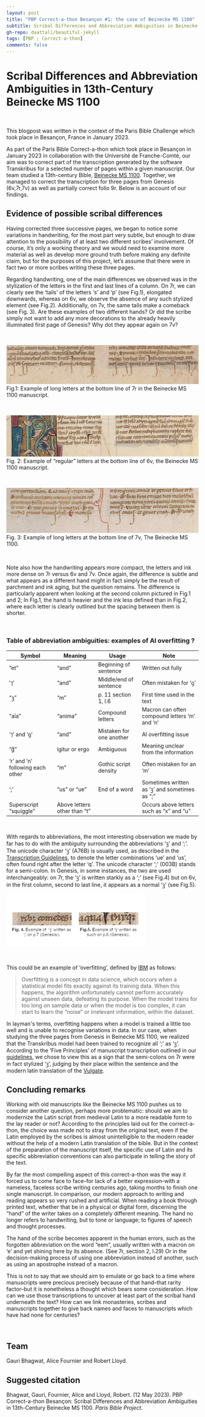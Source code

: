 ```yaml
---
layout: post
title: "PBP Correct-a-thon Besançon #1: the case of Beinecke MS 1100"
subtitle: Scribal Differences and Abbreviation Ambiguities in Beinecke MS 1100 
gh-repo: daattali/beautiful-jekyll
tags: [PBP ; Correct-a-thon]
comments: false
---
```

<base target="_blank">

# Scribal Differences and Abbreviation Ambiguities in 13th-Century Beinecke MS 1100 

<br>

This blogpost was written in the context of the Paris Bible Challenge which took place in Besançon, France in January 2023. 

As part of the Paris Bible Correct-a-thon which took place in Besançon in January 2023 in collaboration with the Université de Franche-Comté, our  aim was to correct part of the transcription generated by the software Transkribus for a selected number of pages within a given manuscript. Our team studied a 13th-century Bible, [Beinecke MS 1100](https://collections.library.yale.edu/catalog/10621989). Together, we managed to correct the transcription for three pages from Genesis (6v,7r,7v) as well as partially correct folio 9r. Below is an account of our findings. 

## Evidence of possible scribal differences

Having corrected three successive pages, we began to notice some variations in handwriting, for the most part very subtle, but enough to draw attention to the possibility of at least two different scribes’ involvement. Of course, it’s only a working theory and we would need to examine more material as well as develop more ground truth before making any definite claim, but for the purposes of this project, let’s assume that there were in fact two or more scribes writing these three pages. 

Regarding handwriting, one of the main differences we observed was in the stylization of the letters in the first and last lines of a column. On 7r, we can clearly see the ‘tails’ of the letters ‘s’ and ‘p’ (see Fig.1), elongated downwards, whereas on 6v, we observe the absence of any such stylized element (see Fig.2).  Additionally, on 7v, the same tails make a comeback (see Fig. 3). Are these examples of two different hands? Or did the scribe simply not want to add any more decorations to the already heavily illuminated first page of Genesis? Why dot they appear again on 7v?

<br>

![Figure 1: Example of long letters at the bottom line of __ in the Beinecke MS 1100 manuscript.](/assets/PBP_Beinecke1100_Figure1.png)
<br>
Fig.1: Example of long letters at the bottom line of 7r in the Beinecke MS 1100 manuscript. 

<br>

![Figure 2: Example of “regular” letters at the bottom line of 6v in the Beinecke MS 1100 manuscript.](/assets/PBP_Beinecke1100_Figure2.png)
<br>
Fig. 2: Example of “regular” letters at the bottom line of 6v, the Beinecke MS 1100 manuscript. 

<br>

![Figure 3: Example of long letters at the bottom line of 7v in the Beinecke MS 1100 manuscript.](/assets/PBP_Beinecke1100_Figure3.png)
<br>
Fig. 3: Example of long letters at the bottom line of 7v, The Beinecke MS 1100.

<br>

Note also how the handwriting appears more compact, the letters and ink more dense on 7r versus 6v and 7v. Once again, the difference is subtle and what appears as a different hand might in fact simply be the result of parchment and ink aging, but the question remains. The difference is particularly apparent when looking at the second column pictured in Fig.1 and 2; In Fig.1, the hand is heavier and the ink less defined than in Fig.2, where each letter is clearly outlined but the spacing between them is shorter. 

<br>

### Table of abbreviation ambiguities: examples of AI overfitting ?

| Symbol | Meaning | Usage | Note |
| ------ | ------- | ----- | ---- |
| “et”   | “and”   | Beginning of sentence | Written out fully |
| ‘⁊’    | “and”   | Middle/end of sentence | Often mistaken for ‘ꝯ’ |
| “ꝫ”   | “m”     | p. 11 section 1, l.6 | First time used in the text |
| “aīa”  | “anima” | Compound letters | Macron can often compound letters ‘m’ and ‘n’ |
| ‘⁊’ and ‘ꝯ’ | “and” | Mistaken for one another | AI overfitting issue |
| “gͦ”   | igitur or ergo | Ambiguous | Meaning unclear from the information |
| ‘r’ and ‘n’ following each other | “m” | Gothic script density | Often mistaken for an ‘m’ |
| ‘;’    | “us” or “ue” | End of a word | Sometimes written as ‘ꝫ’ and sometimes as “;” |
| Superscript “squiggle” | Above letters other than “t” | | Occurs above letters such as “x” and “u” |

<br>

With regards to abbreviations, the most interesting observation we made by far has to do with the ambiguity surrounding the abbreviations ‘ꝫ’ and ‘;’. The unicode character ‘ꝫ’ (A76B)  is usually used, as described in the [Transcription Guidelines](https://parisbible.github.io/guidelines/), to denote the letter combinations ‘ue’ and ‘us’, often found right after the letter ‘q’. The unicode character ‘;’ (003B) stands for a semi-colon. In Genesis, in some instances, the two are used interchangeably: on 7r, the ‘ꝫ’ is written starkly as a ‘;’ (see Fig.4) but on 6v, in the first column, second to last line, it appears as a normal ‘ꝫ’ (see Fig.5). 

![Figure 4: Example of “ꝫ” written as ; and ꝫ on page 6v and 7r in the Beinecke MS 1100 manuscript.](/assets/PBP_Beinecke1100_Figure4.png)

<br>

This could be an example of ‘overfitting’, defined by [IBM](https://www.ibm.com/topics/overfitting) as follows: 

> Overfitting is a concept in data science, which occurs when a statistical model fits exactly against its training data. When this happens, the algorithm unfortunately cannot perform accurately against unseen data, defeating its purpose. When the model trains for too long on sample data or when the model is too complex, it can start to learn the “noise” or irrelevant information, within the dataset.

In layman's terms, overfitting happens when a model is trained a little too well and is unable to recognise variations in data. In our case, when studying the three pages from Genesis in Beinecke MS 1100, we realized that the Transkribus model had been trained to recognize all ‘;’ as ‘ꝫ’. According to the ‘Five Principles’ of manuscript transcription outlined in our [guidelines](https://parisbible.github.io/guidelines/), we chose to view this as a sign that the semi-colons on 7r were in fact stylized ‘ꝫ’, judging by their place within the sentence and the modern latin translation of the [Vulgate](https://www.sacred-texts.com/bib/vul/gen001.html).

## Concluding remarks

Working with old manuscripts like the Beinecke MS 1100 pushes us to consider another question, perhaps more problematic: should we aim to modernize the Latin script from medieval Latin to a more readable form to the lay reader or not? According to the principles laid out for the correct-a-thon, the choice was made not to stray from the original text, even if the Latin employed by the scribes is almost unintelligible to the modern reader without the help of a modern Latin translation of the bible. But in the context of the preparation of the manuscript itself, the specific use of Latin and its specific abbreviation conventions can also participate in telling the story of the text. 

By far the most compelling aspect of this correct-a-thon was the way it forced us to come face to face–for lack of a better expression–with a nameless, faceless scribe writing centuries ago, taking months to finish one single manuscript. In comparison, our modern approach to writing and reading appears so very rushed and artificial. When reading a book through printed text, whether that be in a physical or digital form, discerning the “hand” of the writer takes on a completely different meaning. The hand no longer refers to handwriting, but to tone or language; to figures of speech and thought processes. 

The hand of the scribe becomes apparent in the human errors, such as the forgotten abbreviation on the word “eem”, usually written with a macron on ‘e’ and yet shining here by its absence. (See 7r, section 2, l.29) Or in the decision-making process of using one abbreviation instead of another, such as using an apostrophe instead of a macron. 

This is not to say that we should aim to emulate or go back to a time where manuscripts were precious precisely because of that hand–that rarity factor–but it is nonetheless a thought which bears some consideration. How can we use those transcriptions to uncover at least part of the scribal hand underneath the text? How can we link monasteries, scribes and manuscripts together to give back names and faces to manuscripts which have had none for centuries? 

<br>

## Team
Gauri Bhagwat, Alice Fournier and Robert Lloyd.

## Suggested citation

Bhagwat, Gauri, Fournier, Alice and Lloyd, Robert. (12 May 2023). PBP Correct-a-thon Besançon: Scribal Differences and Abbreviation Ambiguities in 13th-Century Beinecke MS 1100. *Paris Bible Project.* 





